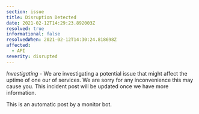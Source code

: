 ```yaml
---
section: issue
title: Disruption Detected
date: 2021-02-12T14:29:23.892003Z
resolved: true
informational: false
resolvedWhen: 2021-02-12T14:30:24.818698Z
affected:
  - API
severity: disrupted
---
```

*Investigating* - We are investigating a potential issue that might affect the uptime of one our of services. We are sorry for any inconvenience this may cause you. This incident post will be updated once we have more information.

This is an automatic post by a monitor bot.
        